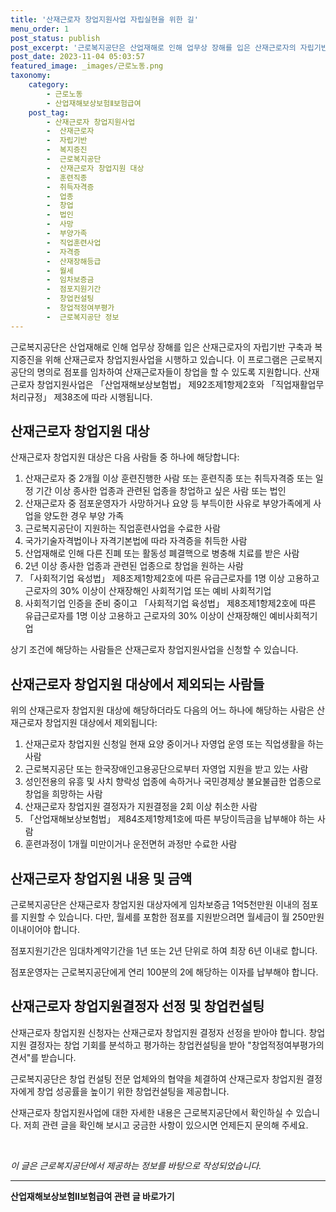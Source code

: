 ```yaml
---
title: '산재근로자 창업지원사업 자립실현을 위한 길'
menu_order: 1
post_status: publish
post_excerpt: '근로복지공단은 산업재해로 인해 업무상 장해를 입은 산재근로자의 자립기반 구축과 복지증진을 위해 산재근로자 창업지원사업을 시행하고 있습니다. 이 프로그램은 근로복지공단의 명의로 점포를 임차하여 산재근로자들이 창업을 할 수 있도록 지원합니다. 산재근로자 창업지원사업은  산업재해보상보험법  제92조제1항제2호와   직업재활업무 처리규정  제38조에 따라 시행됩니다.'
post_date: 2023-11-04 05:03:57
featured_image: _images/근로노동.png
taxonomy:
    category:
        - 근로노동
        - 산업재해보상보험Ⅱ보험급여
    post_tag:
        - 산재근로자 창업지원사업
        -  산재근로자
        -  자립기반
        -  복지증진
        -  근로복지공단
        -  산재근로자 창업지원 대상
        -  훈련직종
        -  취득자격증
        -  업종
        -  창업
        -  법인
        -  사망
        -  부양가족
        -  직업훈련사업
        -  자격증
        -  산재장해등급
        -  월세
        -  임차보증금
        -  점포지원기간
        -  창업컨설팅
        -  창업적정여부평가
        -  근로복지공단 정보
---
```




근로복지공단은 산업재해로 인해 업무상 장해를 입은 산재근로자의 자립기반 구축과 복지증진을 위해 산재근로자 창업지원사업을 시행하고 있습니다. 이 프로그램은 근로복지공단의 명의로 점포를 임차하여 산재근로자들이 창업을 할 수 있도록 지원합니다. 산재근로자 창업지원사업은 「산업재해보상보험법」 제92조제1항제2호와  「직업재활업무 처리규정」 제38조에 따라 시행됩니다. 

## 산재근로자 창업지원 대상

산재근로자 창업지원 대상은 다음 사람들 중 하나에 해당합니다:

1. 산재근로자 중 2개월 이상 훈련진행한 사람 또는 훈련직종 또는 취득자격증 또는 일정 기간 이상 종사한 업종과 관련된 업종을 창업하고 싶은 사람 또는 법인 
2. 산재근로자 중 점포운영자가 사망하거나 요양 등 부득이한 사유로 부양가족에게 사업을 양도한 경우 부양 가족
3. 근로복지공단이 지원하는 직업훈련사업을 수료한 사람
4. 국가기술자격법이나 자격기본법에 따라 자격증을 취득한 사람
5. 산업재해로 인해 다른 진폐 또는 활동성 폐결핵으로 병충해 치료를 받은 사람
6. 2년 이상 종사한 업종과 관련된 업종으로 창업을 원하는 사람
7. 「사회적기업 육성법」 제8조제1항제2호에 따른 유급근로자를 1명 이상 고용하고 근로자의 30% 이상이 산재장해인 사회적기업 또는 예비 사회적기업
8. 사회적기업 인증을 준비 중이고 「사회적기업 육성법」 제8조제1항제2호에 따른 유급근로자를 1명 이상 고용하고 근로자의 30% 이상이 산재장해인 예비사회적기업

상기 조건에 해당하는 사람들은 산재근로자 창업지원사업을 신청할 수 있습니다. 

## 산재근로자 창업지원 대상에서 제외되는 사람들

위의 산재근로자 창업지원 대상에 해당하더라도 다음의 어느 하나에 해당하는 사람은 산재근로자 창업지원 대상에서 제외됩니다:

1. 산재근로자 창업지원 신청일 현재 요양 중이거나 자영업 운영 또는 직업생활을 하는 사람
2. 근로복지공단 또는 한국장애인고용공단으로부터 자영업 지원을 받고 있는 사람
3. 성인전용의 유흥 및 사치 향락성 업종에 속하거나 국민경제상 불요불급한 업종으로 창업을 희망하는 사람
4. 산재근로자 창업지원 결정자가 지원결정을 2회 이상 취소한 사람
5. 「산업재해보상보험법」 제84조제1항제1호에 따른 부당이득금을 납부해야 하는 사람
6. 훈련과정이 1개월 미만이거나 운전면허 과정만 수료한 사람

## 산재근로자 창업지원 내용 및 금액

근로복지공단은 산재근로자 창업지원 대상자에게 임차보증금 1억5천만원 이내의 점포를 지원할 수 있습니다. 다만, 월세를 포함한 점포를 지원받으려면 월세금이 월 250만원 이내이어야 합니다. 

점포지원기간은 임대차계약기간을 1년 또는 2년 단위로 하여 최장 6년 이내로 합니다. 

점포운영자는 근로복지공단에게 연리 100분의 2에 해당하는 이자를 납부해야 합니다.

## 산재근로자 창업지원결정자 선정 및 창업컨설팅

산재근로자 창업지원 신청자는 산재근로자 창업지원 결정자 선정을 받아야 합니다. 창업지원 결정자는 창업 기회를 분석하고 평가하는 창업컨설팅을 받아 "창업적정여부평가의견서"를 받습니다.

근로복지공단은 창업 컨설팅 전문 업체와의 협약을 체결하여 산재근로자 창업지원 결정자에게 창업 성공률을 높이기 위한 창업컨설팅을 제공합니다.

산재근로자 창업지원사업에 대한 자세한 내용은 근로복지공단에서 확인하실 수 있습니다. 저희 관련 글을 확인해 보시고 궁금한 사항이 있으시면 언제든지 문의해 주세요.

<br>

*이 글은 근로복지공단에서 제공하는 정보를 바탕으로 작성되었습니다.*

<!-- wp:separator -->
<hr class="wp-block-separator has-alpha-channel-opacity"/>
<!-- /wp:separator -->

<!-- wp:group {"backgroundColor":"base","layout":{"type":"constrained"}} -->
<div class="wp-block-group has-base-background-color has-background"><!-- wp:paragraph {"align":"center","fontSize":"medium"} -->
<p class="has-text-align-center has-large-font-size"><strong>산업재해보상보험Ⅱ보험급여 관련 글 바로가기</strong></p>
<!-- /wp:paragraph -->


<!-- wp:latest-posts
{"categories":[{"id":10872,"count":19,"description":"","link":"https://uknowlaw.com/category/%ec%82%b0%ec%97%85%ec%9e%ac%ed%95%b4%eb%b3%b4%ec%83%81%eb%b3%b4%ed%97%98%e2%85%b1%eb%b3%b4%ed%97%98%ea%b8%89%ec%97%ac/","name":"산업재해보상보험Ⅱ보험급여","slug":"산업재해보상보험Ⅱ보험급여","taxonomy":"category","parent":0,"meta":[],"_links":{"self":[{"href":"https://uknowlaw.com/wp-json/wp/v2/categories/10872"}],"collection":[{"href":"https://uknowlaw.com/wp-json/wp/v2/categories"}],"about":[{"href":"https://uknowlaw.com/wp-json/wp/v2/taxonomies/category"}],"wp:post_type":[{"href":"https://uknowlaw.com/wp-json/wp/v2/posts?categories=10872"}],"curies":[{"name":"wp","href":"https://api.w.org/{rel}","templated":true}]}}],"postsToShow":100,"excerptLength":28,"postLayout":"grid","columns":2,"featuredImageAlign":"left","featuredImageSizeSlug":"large","fontSize":"small"} /--></div>
<!-- /wp:group -->